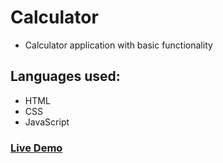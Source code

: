 # Calculator

- Calculator application with basic functionality

## Languages used:

- HTML
- CSS
- JavaScript

### [Live Demo](https://bartbzd.github.io/Calculator/)
